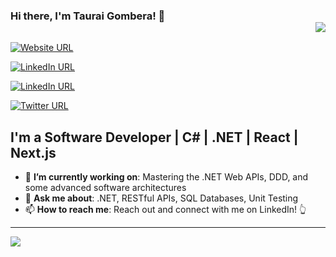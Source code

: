 ### Hi there, I'm Taurai Gombera! 👋 <div align = 'right'>![](https://komarev.com/ghpvc/?username=tauraigombera&color=blue)</div>

[![Website URL](https://img.shields.io/badge/website-Check_it_out-yellow?logo=.net&style=for-the-badge)](https://www.tauraigombera.com/)

[![LinkedIn URL](https://img.shields.io/badge/LinkedIn-Connect-blue?logo=linkedin&style=for-the-badge)](https://www.linkedin.com/in/tauraigombera)

[![LinkedIn URL](https://img.shields.io/badge/Medium-Read_And_FOLLOW-black?logo=medium&style=for-the-badge)](https://medium.com/@tauraigombera)

[![Twitter URL](https://img.shields.io/badge/Twitter-Follow-blue?logo=twitter&style=for-the-badge)](https://twitter.com/taurai_gombera)

## **I'm a Software Developer | C# | .NET | React | Next.js**

- 🎯 **I’m currently working on**: Mastering the .NET Web APIs, DDD, and some advanced software architectures
- 💬 **Ask me about**: .NET, RESTful APIs, SQL Databases, Unit Testing
- 📫 **How to reach me**: Reach out and connect with me on LinkedIn! 👆

<hr/>

<a href="https://github.com/tauraigombera">
  <img src="https://github-readme-stats.vercel.app/api?username=tauraigombera&count_private=true&show_icons=true&hide=stars" />
</a>

